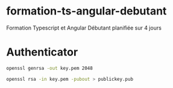 # formation-ts-angular-debutant

Formation Typescript et Angular Débutant planifiée sur 4 jours

# Authenticator 

``` bash
openssl genrsa -out key.pem 2048
```

``` bash
openssl rsa -in key.pem -pubout > publickey.pub
```
